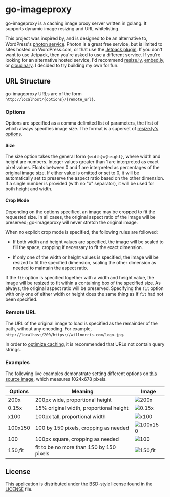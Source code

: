 # go-imageproxy #

go-imageproxy is a caching image proxy server written in golang.  It supports
dynamic image resizing and URL whitelisting.

This project was inspired by, and is designed to be an alternative to,
WordPress's [photon service][photon].  Photon is a great free service, but is
limited to sites hosted on WordPress.com, or that use the [Jetpack
plugin][jetpack].  If you don't want to use Jetpack, then you're asked to use a
different service.  If you're looking for an alternative hosted service, I'd
recommend [resize.ly][], [embed.ly][], or [cloudinary][].  I decided to try
building my own for fun.

[photon]: http://developer.wordpress.com/docs/photon/
[jetpack]: http://jetpack.me/
[resize.ly]: https://resize.ly/
[embed.ly]: http://embed.ly/display
[cloudinary]: http://cloudinary.com/


## URL Structure ##

go-imageproxy URLs are of the form `http://localhost/{options}/{remote_url}`.

### Options ###

Options are specified as a comma delimited list of parameters, the first of
which always specifies image size.  The format is a superset of [resize.ly's
options](https://resize.ly/#demo).

#### Size ####

The size option takes the general form `{width}x{height}`, where width and
height are numbers.  Integer values greater than 1 are interpreted as exact
pixel values.  Floats between 0 and 1 are interpreted as percentages of the
original image size.  If either value is omitted or set to 0, it will be
automatically set to preserve the aspect ratio based on the other dimension.
If a single number is provided (with no "x" separator), it will be used for
both height and width.

#### Crop Mode ####

Depending on the options specified, an image may be cropped to fit the
requested size.  In all cases, the original aspect ratio of the image will be
preserved; go-imageproxy will never stretch the original image.

When no explicit crop mode is specified, the following rules are followed:

 - If both width and height values are specified, the image will be scaled to
   fill the space, cropping if necessary to fit the exact dimension.

 - If only one of the width or height values is specified, the image will be
   resized to fit the specified dimension, scaling the other dimension as
   needed to maintain the aspect ratio.

If the `fit` option is specified together with a width and height value, the
image will be resized to fit within a containing box of the specified size.  As
always, the original aspect ratio will be preserved. Specifying the `fit`
option with only one of either width or height does the same thing as if `fit`
had not been specified.

### Remote URL ###

The URL of the original image to load is specified as the remainder of the
path, without any encoding.  For example,
`http://localhost/200/https://willnorris.com/logo.jpg`.

In order to [optimize caching][], it is recommended that URLs not contain query
strings.

[optimize caching]: http://www.stevesouders.com/blog/2008/08/23/revving-filenames-dont-use-querystring/

### Examples ###

The following live examples demonstrate setting different options on [this
source image][small-things], which measures 1024x678 pixels.

[small-things]: https://willnorris.com/content/uploads/2013/12/small-things.jpg

Options | Meaning                                  | Image
--------|------------------------------------------|------
200x    | 200px wide, proportional height          | ![200x](https://s.wjn.me/200x/https://willnorris.com/content/uploads/2013/12/small-things.jpg)
0.15x   | 15% original width, proportional height  | ![0.15x](https://s.wjn.me/0.15x/https://willnorris.com/content/uploads/2013/12/small-things.jpg)
x100    | 100px tall, proportional width           | ![x100](https://s.wjn.me/x100/https://willnorris.com/content/uploads/2013/12/small-things.jpg)
100x150 | 100 by 150 pixels, cropping as needed    | ![100x150](https://s.wjn.me/100x150/https://willnorris.com/content/uploads/2013/12/small-things.jpg)
100     | 100px square, cropping as needed         | ![100](https://s.wjn.me/100/https://willnorris.com/content/uploads/2013/12/small-things.jpg)
150,fit | fit to be no more than 150 by 150 pixels | ![150,fit](https://s.wjn.me/150,fit/https://willnorris.com/content/uploads/2013/12/small-things.jpg)


## License ##

This application is distributed under the BSD-style license found in the
[LICENSE](./LICENSE) file.
